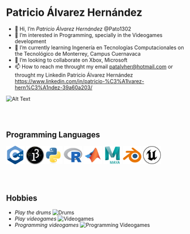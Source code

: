 # Patricio Álvarez Hernández

- 👋 Hi, I’m  *Patricio Álvarez Hernández* @Pato1302
- 👀 I’m interested in Programming, specially in the Videogames development
- 🌱 I’m currently learning Ingenería en Tecnologías Computacionales on the Tecnológico de Monterrey, Campus Cuernavaca
- 💞️ I’m looking to collaborate on Xbox, Microsoft
- 📫 How to reach me throught my email patalvher@hotmail.com or throught my Linkedin Patricio Álvarez Hernández https://www.linkedin.com/in/patricio-%C3%A1lvarez-hern%C3%A1ndez-39a60a203/

![Alt Text](https://www.techbabble.zone/content/images/2021/07/46207-programmer-1.gif)

<br></br>
## Programming Languages
  <img alt = "C++" height="50" src = "https://github.com/devicons/devicon/blob/master/icons/cplusplus/cplusplus-original.svg" > <img alt = "Processing3" height = "50" src = "https://github.com/devicons/devicon/blob/master/icons/processing/processing-original.svg" ><img alt = "Python" height="50" src = "https://github.com/devicons/devicon/blob/master/icons/python/python-original.svg" > <img alt = "R" height="50" src = "https://github.com/devicons/devicon/blob/master/icons/r/r-original.svg" >   <img alt = "Matlab" height = "50" src = "https://github.com/devicons/devicon/blob/master/icons/matlab/matlab-original.svg" >  <img alt = "Maya" height = "50" src = "https://github.com/devicons/devicon/blob/master/icons/maya/maya-original-wordmark.svg" > <img alt = "Blender" height = "50" src = "https://github.com/devicons/devicon/blob/master/icons/blender/blender-original.svg" > <img alt = "Unreal Engine" height = "50" src = "https://github.com/devicons/devicon/blob/master/icons/unrealengine/unrealengine-original.svg" >


<br></br>

<!---
My name is Patricio Álvarez Hernández, I am currently studying Ingenería en Tecnologías Computacionales (Computer Technologies Engineering) in the Tecnológico de Monterrey, 
Campus Cuernavaca
--->

## Hobbies

- *Play the drums*    <img alt = "Drums" height = "30" src = "https://cdn-icons-png.flaticon.com/512/683/683940.png" >
- *Play videogames*  <img alt = "Videogames" height = "30" src = "https://user-images.githubusercontent.com/89617666/197915256-851db922-8b0a-4b6c-8715-1cbbb2ae72d1.png" >
- *Programming videogames* <img alt = "Programming Videogames" height = "30" src = "https://user-images.githubusercontent.com/89617666/197915354-1bce334c-666c-4259-9b92-b35c8197f9ba.png" >

